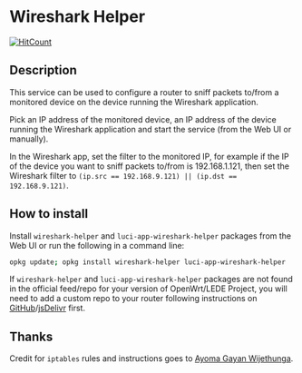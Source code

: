 <!-- markdownlint-disable MD013 -->

# Wireshark Helper

[![HitCount](http://hits.dwyl.com/stangri/docs.openwrt.melmac.net/wireshark-helper.svg)](http://hits.dwyl.com/stangri/docs.openwrt.melmac.net/wireshark-helper)

## Description

This service can be used to configure a router to sniff packets to/from a monitored device on the device running the Wireshark application.

Pick an IP address of the monitored device, an IP address of the device running the Wireshark application and start the service (from the Web UI or manually).

In the Wireshark app, set the filter to the monitored IP, for example if the IP of the device you want to sniff packets to/from is 192.168.1.121, then set the Wireshark filter to `(ip.src == 192.168.9.121) || (ip.dst == 192.168.9.121)`.

## How to install

Install `wireshark-helper` and `luci-app-wireshark-helper` packages from the Web UI or run the following in a command line:

```sh
opkg update; opkg install wireshark-helper luci-app-wireshark-helper
```

If `wireshark-helper` and `luci-app-wireshark-helper` packages are not found in the official feed/repo for your version of OpenWrt/LEDE Project, you will need to add a custom repo to your router following instructions on [GitHub](https://docs.openwrt.melmac.net/#on-your-router)/[jsDelivr](https://cdn.jsdelivr.net/gh/stangri/docs.openwrt.melmac.net/README.md#on-your-router) first.

## Thanks

Credit for `iptables` rules and instructions goes to [Ayoma Gayan Wijethunga](https://www.ayomaonline.com/security/analyzing-network-traffic-with-openwrt/).
